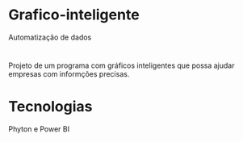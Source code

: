 # Grafico-inteligente
Automatização de dados
#
Projeto de um programa com gráficos inteligentes que possa ajudar empresas com informções precisas.
# Tecnologias
Phyton e Power BI
